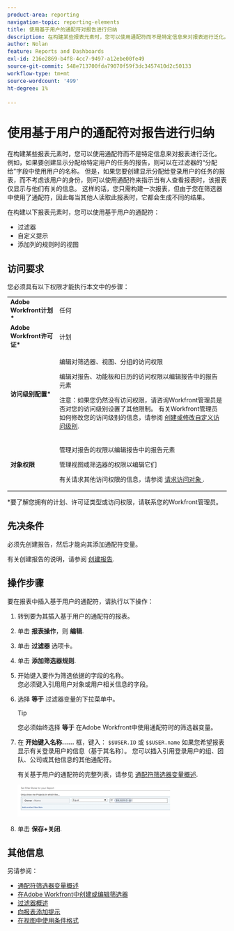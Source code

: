 ```yaml
---
product-area: reporting
navigation-topic: reporting-elements
title: 使用基于用户的通配符对报告进行归纳
description: 在构建某些报表元素时，您可以使用通配符而不是特定信息来对报表进行泛化。
author: Nolan
feature: Reports and Dashboards
exl-id: 216e2869-b4f8-4cc7-9497-a12ebe00fe49
source-git-commit: 548e713700fda79070f59f3dc3457410d2c50133
workflow-type: tm+mt
source-wordcount: '499'
ht-degree: 1%

---
```


# 使用基于用户的通配符对报告进行归纳

在构建某些报表元素时，您可以使用通配符而不是特定信息来对报表进行泛化。 例如，如果要创建显示分配给特定用户的任务的报告，则可以在过滤器的“分配给”字段中使用用户的名称。 但是，如果您要创建显示分配给登录用户的任务的报表，而不考虑该用户的身份，则可以使用通配符来指示当有人查看报表时，该报表仅显示与他们有关的信息。 这样的话，您只需构建一次报表，但由于您在筛选器中使用了通配符，因此每当其他人读取此报表时，它都会生成不同的结果。

在构建以下报表元素时，您可以使用基于用户的通配符：

* 过滤器
* 自定义提示
* 添加列的规则时的视图

## 访问要求

您必须具有以下权限才能执行本文中的步骤：

<table style="table-layout:auto"> 
 <col> 
 <col> 
 <tbody> 
  <tr> 
   <td role="rowheader"><strong>Adobe Workfront计划*</strong></td> 
   <td> <p>任何</p> </td> 
  </tr> 
  <tr> 
   <td role="rowheader"><strong>Adobe Workfront许可证*</strong></td> 
   <td> <p>计划 </p> </td> 
  </tr> 
  <tr> 
   <td role="rowheader"><strong>访问级别配置*</strong></td> 
   <td> <p>编辑对筛选器、视图、分组的访问权限</p> <p>编辑对报告、功能板和日历的访问权限以编辑报告中的报告元素</p> <p>注意：如果您仍然没有访问权限，请咨询Workfront管理员是否对您的访问级别设置了其他限制。 有关Workfront管理员如何修改您的访问级别的信息，请参阅 <a href="../../../administration-and-setup/add-users/configure-and-grant-access/create-modify-access-levels.md" class="MCXref xref">创建或修改自定义访问级别</a>.</p> </td> 
  </tr> 
  <tr> 
   <td role="rowheader"><strong>对象权限</strong></td> 
   <td> <p>管理对报告的权限以编辑报告中的报告元素</p> <p>管理视图或筛选器的权限以编辑它们</p> <p>有关请求其他访问权限的信息，请参阅 <a href="../../../workfront-basics/grant-and-request-access-to-objects/request-access.md" class="MCXref xref">请求访问对象 </a>.</p> </td> 
  </tr> 
 </tbody> 
</table>

&#42;要了解您拥有的计划、许可证类型或访问权限，请联系您的Workfront管理员。

## 先决条件

必须先创建报告，然后才能向其添加通配符变量。

有关创建报告的说明，请参阅 [创建报告](../../../reports-and-dashboards/reports/creating-and-managing-reports/create-report.md).

## 操作步骤

要在报表中插入基于用户的通配符，请执行以下操作：

1. 转到要为其插入基于用户的通配符的报表。
1. 单击 **报表操作**，则 **编辑**.

1. 单击 **过滤器** 选项卡。
1. 单击 **添加筛选器规则**.
1. 开始键入要作为筛选依据的字段的名称。\
   您必须键入引用用户对象或用户相关信息的字段。
1. 选择 **等于** 过滤器变量的下拉菜单中。

   >[!TIP]
   >
   >您必须始终选择 **等于** 在Adobe Workfront中使用通配符时的筛选器变量。

1. 在 **开始键入名称……** 框，键入： `$$USER.ID` 或 `$$USER.name` 如果您希望报表显示有关登录用户的信息（基于其名称）。 您可以插入引用登录用户的组、团队、公司或其他信息的其他通配符。

   有关基于用户的通配符的完整列表，请参见 [通配符筛选器变量概述](../../../reports-and-dashboards/reports/reporting-elements/understand-wildcard-filter-variables.md).

   ![](assets/user-based-wildcard-in-project-filter-350x74.png)

1. 单击 **保存+关闭**.

## 其他信息

另请参阅：

<!--outdated: * [Basic Report Creation Program](https://one.workfront.com/s/basic-report-creation-program) -->
* [通配符筛选器变量概述](../../../reports-and-dashboards/reports/reporting-elements/understand-wildcard-filter-variables.md)
* [在Adobe Workfront中创建或编辑筛选器](../../../reports-and-dashboards/reports/reporting-elements/create-filters.md)
* [过滤器概述](../../../reports-and-dashboards/reports/reporting-elements/filters-overview.md)
* [向报表添加提示](../../../reports-and-dashboards/reports/creating-and-managing-reports/add-prompt-report.md)
* [在视图中使用条件格式](../../../reports-and-dashboards/reports/reporting-elements/use-conditional-formatting-views.md)
